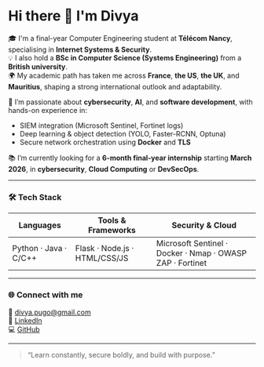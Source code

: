# Hi there 👋 I'm Divya

🎓 I'm a final-year Computer Engineering student at **Télécom Nancy**, specialising in **Internet Systems & Security**.  
💡 I also hold a **BSc in Computer Science (Systems Engineering)** from a **British university**.  
🌍 My academic path has taken me across **France**, **the US**, **the UK**, and **Mauritius**, shaping a strong international outlook and adaptability.

🔐 I’m passionate about **cybersecurity**, **AI**, and **software development**, with hands-on experience in:  
- SIEM integration (Microsoft Sentinel, Fortinet logs)  
- Deep learning & object detection (YOLO, Faster-RCNN, Optuna)  
- Secure network orchestration using **Docker** and **TLS**  

📚 I’m currently looking for a **6-month final-year internship** starting **March 2026**, in **cybersecurity**, **Cloud Computing** or **DevSecOps**.

---

### 🛠️ Tech Stack
| Languages | Tools & Frameworks | Security & Cloud |
|------------|--------------------|------------------|
| Python · Java · C/C++ | Flask · Node.js · HTML/CSS/JS | Microsoft Sentinel · Docker · Nmap · OWASP ZAP · Fortinet |

---

### 🌐 Connect with me
📧 [divya.pugo@gmail.com](mailto:divya.pugo@gmail.com)  
🔗 [LinkedIn](https://www.linkedin.com/in/divya-pugo-985691194/)  
💻 [GitHub](https://github.com/divpugo)

---

> “Learn constantly, secure boldly, and build with purpose.”
